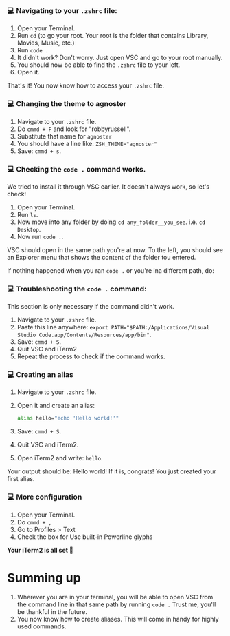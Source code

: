 ### 💻 Navigating to your `.zshrc` file:
1. Open your Terminal.
2. Run `cd` (to go your root. Your root is the folder that contains Library, Movies, Music, etc.)
3. Run `code .`
4. It didn't work? Don't worry. Just open VSC and go to your root manually.
4. You should now be able to find the `.zshrc` file to your left.
5. Open it.

That's it! You now know how to access your `.zshrc` file. 
### 💻 Changing the theme to agnoster

1. Navigate to your `.zshrc` file.
2. Do `cmmd + F` and look for "robbyrussell".
3. Substitute that name for `agnoster`
4. You should have a line like: `ZSH_THEME="agnoster"`
5. Save: `cmmd + s`.
### 💻 Checking the `code .` command works.

We tried to install it through VSC earlier. It doesn't always work, so let's check! 
1. Open your Terminal.
2. Run `ls`.
3. Now move into any folder by doing `cd any_folder__you_see`. i.e. `cd Desktop`.
4. Now run `code .`.

VSC should open in the same path you're at now. To the left, you should see an Explorer menu that shows the content of the folder tou entered.

If nothing happened when you ran `code .` or you're ina different path, do:


### 💻 Troubleshooting the `code .` command:
This section is only necessary if the command didn't work.

1. Navigate to your `.zshrc` file.
4. Paste this line anywhere: `export PATH="$PATH:/Applications/Visual Studio Code.app/Contents/Resources/app/bin"`.
5. Save: `cmmd + S`.
6. Quit VSC and iTerm2
7. Repeat the process to check if the command works.


### 💻 Creating an alias

1. Navigate to your `.zshrc` file.
2. Open it and create an alias:

    ```bash
    alias hello="echo 'Hello world!'"
    ````

5. Save: `cmmd + S`.
6. Quit VSC and iTerm2.
7. Open iTerm2 and write: `hello`.

Your output should be: Hello world! If it is, congrats! You just created your first alias. 

### 💻 More configuration

1. Open your Terminal.
2. Do `cmmd + ,`
3. Go to Profiles > Text
4. Check the box for Use built-in Powerline glyphs

**Your iTerm2 is all set 🤩**

# Summing up

1. Wherever you are in your terminal, you will be able to open VSC from the command line in that same path by running `code .` Trust me, you'll be thankful in the future. 
2. You now know how to create aliases. This will come in handy for highly used commands. 